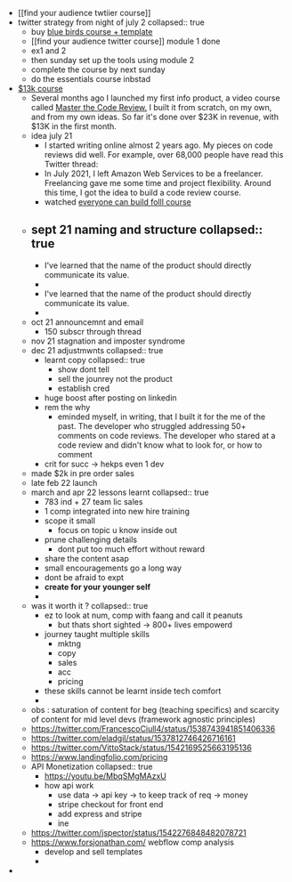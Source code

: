 - [[find your audience twtiier course]]
- twitter strategy from night of july 2
  collapsed:: true
	- buy [blue birds course + template](https://ayushchat.gumroad.com/l/blue-bird-essentials)
	- [[find your audience twitter course]] module 1 done
	- ex1 and 2
	- then sunday set up the tools using module 2
	- complete the course by next sunday
	- do the essentials course inbstad
- [$13k course](https://curtiseinsmann.hashnode.dev/the-launch-of-my-code-review-course)
	- Several months ago I launched my first info product, a video course called [Master the Code Review.](https://curtiseinsmann.gumroad.com/l/code-review-course) I built it from scratch, on my own, and from my own ideas. So far it's done over $23K in revenue, with $13K in the first month.
	- idea july 21
		- I started writing online almost 2 years ago. My pieces on code reviews did well. For example, over 68,000 people have read this Twitter thread:
		- In July 2021, I left Amazon Web Services to be a freelancer. Freelancing gave me some time and project flexibility. Around this time, I got the idea to build a code review course.
		- watched [everyone can build folll course](https://twitter.com/dvassallo/)
	- sept 21 naming and structure
	  collapsed:: true
		-
		- I've learned that the name of the product should directly communicate its value.
		-
		- I've learned that the name of the product should directly communicate its value.
		-
	- oct 21 announcemnt and email
		- 150 subscr through thread
	- nov 21 stagnation and imposter syndrome
	- dec 21 adjustmwnts
	  collapsed:: true
		- learnt copy
		  collapsed:: true
			- show dont tell
			- sell the jounrey not the product
			- establish cred
		- huge boost after posting on linkedin
		- rem the why
			- eminded myself, in writing, that I built it for the me of the past. The developer who struggled addressing 50+ comments on code reviews. The developer who stared at a code review and didn't know what to look for, or how to comment
		- crit for succ -> hekps even 1 dev
	- made $2k in pre order sales
	- late feb 22 launch
	- march and apr 22 lessons learnt
	  collapsed:: true
		- 783 ind + 27 team lic sales
		- 1 comp integrated into new hire training
		- scope it small
			- focus on topic u know inside out
		- prune challenging details
			- dont put too much effort without reward
		- share the content asap
		- small encouragements go a long way
		- dont be afraid to expt
		- **create for your younger self**
		-
	- was it worth it ?
	  collapsed:: true
		- ez to look at num, comp with faang and call it peanuts
			- but thats short sighted -> 800+ lives empowerd
		- journey taught multiple skills
			- mktng
			- copy
			- sales
			- acc
			- pricing
		- these skills cannot be learnt inside tech comfort
		-
	- obs : saturation of content for beg (teaching specifics) and scarcity of content for mid level devs (framework agnostic principles)
	- https://twitter.com/FrancescoCiull4/status/1538743941851406336
	- https://twitter.com/eladgil/status/1537812746426716161
	- https://twitter.com/VittoStack/status/1542169525663195136
	- https://www.landingfolio.com/pricing
	- API Monetization
	  collapsed:: true
		- https://youtu.be/MbqSMgMAzxU
		- how api work
			- use data -> api key -> to keep track of req -> money
			- stripe checkout for front end
			- add express and stripe
			- ine
	- https://twitter.com/jspector/status/1542276848482078721
	- https://www.forsjonathan.com/ webflow comp analysis
		- develop and sell templates
		-
-